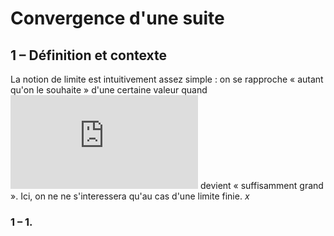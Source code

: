 # Convergence d'une suite

## 1 – Définition et contexte

La notion de limite est intuitivement assez simple : on se rapproche « autant qu'on le souhaite »
d'une certaine valeur quand ![](http://latex.codecogs.com/gif.latex?n) devient « suffisamment grand ». Ici, on ne
ne s'interessera qu'au cas d'une limite finie.
$x$
### 1 – 1. 
